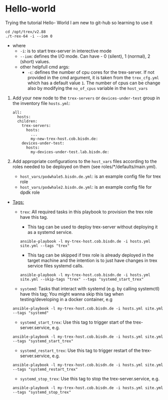 # Hello-world
Trying the tutorial Hello- World
I am new to git-hub so learning to use it


```
cd /opt/trex/v2.88
./t-rex-64 -i --iom 0
```
* where
    * `-i`: is to start trex-server in interective mode
    * `--iom`: defines the I/O mode. Can have - 0 (silent), 1 (normal), 2 (short) values.
    * other helpfull cmd args:
        * `-c`: defines the number of cpu cores for the trex-server. If not provided in
        the cmd argument, it is taken from the `trex_cfg.yml` which has a default value `1`.
        The number of cpus can be change also by modifying the `no_of_cpus` variable in the
        `host_vars`


1. Add your new node to the `trex-servers` or `devices-under-test` group in the inventory file
`hosts.yml`:

    ```
    all:
      hosts:
      children:
        trex-servers:
          hosts:
            ...
            my-new-trex-host.cob.bisdn.de:
        devices-under-test:
          hosts:
            my-devices-under-test.lab.bisdn.de:
    ```
2. Add appropriate configurations to the `host_vars` files according to the roles needed to be deployed on them (see roles/\*/defaults/main.yml).
        
	* `host_vars/podwhale5.bisdn.de.yml`: is an example config file for trex role
	* `host_vars/podwhale2.bisdn.de.yml`: is an example config file for dpdk role


* <ins>Tags:</ins>
    * `trex`: All required tasks in this playbook to provision the trex role have this tag.
        * This tag can be used to deploy trex-server without deploying it as a systemd service.
        ```
        ansible-playbook -l my-trex-host.cob.bisdn.de -i hosts.yml site.yml --tags "trex"
        ```
        * This tag can be skipped if trex role is already deployed in the target machine and
          the intention is to just have changes in trex service files systemd calls.

        ```
        ansible-playbook -l my-trex-host.cob.bisdn.de -i hosts.yml site.yml --skip-tags "trex" --tags "systemd_start_trex"
        ```
    * `systemd`: Tasks that interact with systemd (e.g. by calling systemctl) have this tag;
       You might wanna skip this tag when testing/developing in a docker container, e.g
    ```
    ansible-playbook -l my-trex-host.cob.bisdn.de -i hosts.yml site.yml --tags "systemd"
    ```
    * `systemd_start_trex`: Use this tag to trigger start of the trex-server.service, e.g.

    ```
    ansible-playbook -l my-trex-host.cob.bisdn.de -i hosts.yml site.yml --tags "systemd_start_trex"
    ```
    * `systemd_restart_trex`: Use this tag to trigger restart of the trex-server.service, e.g.
    ```
    ansible-playbook -l my-trex-host.cob.bisdn.de -i hosts.yml site.yml --tags "systemd_restart_trex"
    ```
    * `systemd_stop_trex`: Use this tag to stop the trex-server.service, e.g.
    ```
    ansible-playbook -l my-trex-host.cob.bisdn.de -i hosts.yml site.yml --tags "systemd_stop_trex"
    ```

